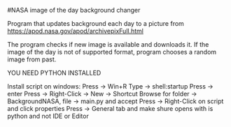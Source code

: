 #NASA image of the day background changer

Program that updates background each day to a picture from 
https://apod.nasa.gov/apod/archivepixFull.html 

The program checks if new image is available and downloads it.
If the image of the day is not of supported format, program
chooses a random image from past.

YOU NEED PYTHON INSTALLED

Install script on windows: 
    Press -> Win+R
    Type -> shell:startup
    Press -> enter
    Press -> Right-Click -> New -> Shortcut
    Browse for folder -> BackgroundNASA, file -> main.py and accept
    Press -> Right-Click on script and click properties
    Press -> General tab and make shure opens with is python and not IDE or Editor


